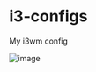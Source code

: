 # i3-configs
My i3wm config

![image](https://github.com/YisuiDenghua/i3-configs/assets/102890144/10379be0-c68a-4fdc-a4b2-ad8dd31510eb)

